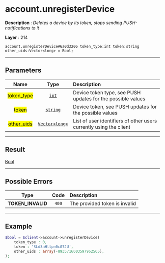 # account.unregisterDevice

**Description** : *Deletes a device by its token, stops sending PUSH\-notifications to it*

**Layer** : 214

```tl
account.unregisterDevice#6a0d3206 token_type:int token:string other_uids:Vector<long> = Bool;
```

---

## Parameters

| Name | Type | Description |
| :---: | :---: | :--- |
| <mark>token_type</mark> | [`int`](type/int) | Device token type, see PUSH updates for the possible values |
| <mark>token</mark> | [`string`](type/string) | Device token, see PUSH updates for the possible values |
| <mark>other_uids</mark> | [`Vector<long>`](type/long) | List of user identifiers of other users currently using the client |

---

## Result

[Bool](type/Bool)

---

## Possible Errors

| Type | Code | Description |
| :---: | :---: | :--- |
| **TOKEN_INVALID** | `400` | The provided token is invalid |

---

## Example

```php
$bool = $client->account->unregisterDevice(
	token_type : 0,
	token : 'SLd3aHltpn0cG7JU',
	other_uids : array(-8935716603597962565),
);
```